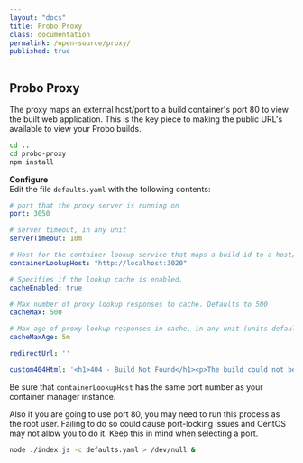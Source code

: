 ```yaml
---
layout: "docs"
title: Probo Proxy
class: documentation
permalink: /open-source/proxy/
published: true
---
```


## Probo Proxy
The proxy maps an external host/port to a build container's port 80 to view the built web application. This is the key piece to making the public URL's available to view your Probo builds.

```bash
cd ..
cd probo-proxy
npm install
```

**Configure**  
Edit the file `defaults.yaml` with the following contents:

```yaml
# port that the proxy server is running on
port: 3050

# server timeout, in any unit
serverTimeout: 10m

# Host for the container lookup service that maps a build id to a host/port to proxy to
containerLookupHost: "http://localhost:3020"

# Specifies if the lookup cache is enabled.
cacheEnabled: true

# Max number of proxy lookup responses to cache. Defaults to 500
cacheMax: 500

# Max age of proxy lookup responses in cache, in any unit (units default to ms). Defaults to 5 min
cacheMaxAge: 5m

redirectUrl: ''

custom404Html: '<h1>404 - Build Not Found</h1><p>The build could not be found</p>'
```

Be sure that `containerLookupHost` has the same port number as your container manager instance.  

Also if you are going to use port 80, you may need to run this process as the root user. Failing to do so could cause port-locking issues and CentOS may not allow you to do it. Keep this in mind when selecting a port.  

```bash
node ./index.js -c defaults.yaml > /dev/null &
```
